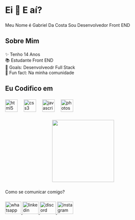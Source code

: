 <h1 align="left">Ei 👋 E aí?</h1>

###

<p align="left">Meu Nome é Gabriel Da Costa Sou Desenvolvedor Front END</p>

###

<h2 align="left">Sobre Mim</h2>

###

<p align="left">✨ Tenho 14 Anos<br>📚 Estudante Front END<br>🎯 Goals: Desenvolveodr Full Stack<br>🎲 Fun fact: Na minha comunidade</p>

###

<h2 align="left">Eu Codifico em</h2>

###

<div align="left">
  <img src="https://cdn.jsdelivr.net/gh/devicons/devicon/icons/html5/html5-original.svg" height="40" alt="html5 logo"  />
  <img width="12" />
  <img src="https://cdn.jsdelivr.net/gh/devicons/devicon/icons/css3/css3-original.svg" height="40" alt="css3 logo"  />
  <img width="12" />
  <img src="https://cdn.jsdelivr.net/gh/devicons/devicon/icons/javascript/javascript-original.svg" height="40" alt="javascript logo"  />
  <img width="12" />
  <img src="https://cdn.jsdelivr.net/gh/devicons/devicon/icons/photoshop/photoshop-plain.svg" height="40" alt="photoshop logo"  />
</div>

###

<div align="center">
  <img height="200" src="https://media.discordapp.net/attachments/1238237432059531275/1238242109186641920/banner_pianista.gif?ex=66de17d4&is=66dcc654&hm=fc193eb3d4f0d59c38e30d0606004e13f29936fd41de2408a186f63e7789c0cd&="  />
</div>

###

<p align="left">Como se comunicar comigo?</p>

###

<div align="left">
</div>

###

<div align="left">
  <a href="https://wa.me/558191041388" target="_blank">
    <img src="https://raw.githubusercontent.com/maurodesouza/profile-readme-generator/master/src/assets/icons/social/whatsapp/default.svg" width="52" height="40" alt="whatsapp logo"  />
  </a>
  <a href="https://www.linkedin.com/in/gabrielguedesdev/" target="_blank">
    <img src="https://raw.githubusercontent.com/maurodesouza/profile-readme-generator/master/src/assets/icons/social/linkedin/default.svg" width="52" height="40" alt="linkedin logo"  />
  </a>
  <a href="https://discord.gg/servidor-dos-programadores-1112920281367973900" target="_blank">
    <img src="https://raw.githubusercontent.com/maurodesouza/profile-readme-generator/master/src/assets/icons/social/discord/default.svg" width="52" height="40" alt="discord logo"  />
  </a>
  <a href="https://www.instagram.com/gabrieldesenvolvedorofc/?next=%2F" target="_blank">
    <img src="https://raw.githubusercontent.com/maurodesouza/profile-readme-generator/master/src/assets/icons/social/instagram/default.svg" width="52" height="40" alt="instagram logo"  />
  </a>
</div>

###
